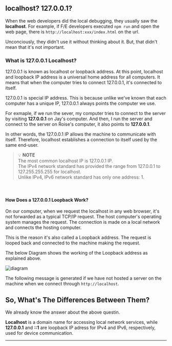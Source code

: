 ## localhost? 127.0.0.1?

When the web developers did the local debugging, they usually saw the **localhost**. For example, if F/E developers executed `npm run` and open the web page, there is `http://localhost:xxx/index.html` on the url.

Unconciously, they didn't use it without thinking about it. But, that didn't mean that it's not important.

### What is 127.0.0.1 Localhost?

127.0.0.1 is known as localhost or loopback address. At this point, localhost and loopback IP address is a universal home address for all computers. It means that when the computer tries to connect 127.0.0.1, it's connected to itself.

127.0.0.1 is special IP address. This is because unlike we've known that each computer has a unique IP, 127.0.0.1 always points the computer we use.

For exmaple, if we run the sever, my computer tries to connect to the server by visiting **127.0.0.1** on Jay's computer. And then, I run the server and connect to the server on Roise's computer, it also points to **127.0.0.1**.

In other words, the 127.0.0.1 IP allows the machine to communicate with itself. Therefore, localhost establishes a connection to itself used by the same end-user.

> 💡 **NOTE**  
> The most common localhost IP is 127.0.0.1 IP.  
> The IPv4 network standard has provided the range from 127.0.0.1 to 127.255.255.255 for localhost.  
> Unlike IPv4, IPv6 network standard has only one address: 1.

ㅤ
ㅤ

#### How Does a 127.0.0.1 Loopback Work?

On our computer, when we request the localhost in any web browser, it's not forwarded as a typical TCP/IP request. The host computer's operating system manages the request. The connection is made on a local network and connects the hosting computer.

This is the reason it's also called a Loopback address. The request is looped back and connected to the machine making the request.

The below Diagram shows the working of the Loopback address as explained above.

![diagram](https://github.com/user-attachments/assets/7ac3cdf1-3bbe-4915-a168-c1b146f73f4d)

The following message is generated if we have not hosted a server on the machine when we connect through `http://localhost`.

## So, What's The Differences Between Them?

We already know the answer about the above questin.

**Localhost** is a domain name for accessing local network services, while **127.0.0.1** and **::1** are loopback IP adress for IPv4 and IPv6, respectively, used for device communication.

---

[](https://devocean.sk.com/blog/techBoardDetail.do?ID=165818&boardType=techBlog)

[](https://www.naukri.com/code360/library/127-0-0-1-localhost)

[](https://medium.com/devgorilla/exploring-localhost-and-127-0-0-1-what-is-the-difference-c109ffce7f29#:~:text=TL%3BDR%3A%20This%20article%20explains,respectively%2C%20used%20for%20device%20communication.)
